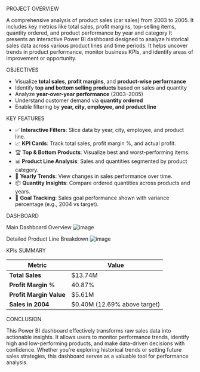 PROJECT OVERVIEW

A comprehensive analysis of product sales (car sales) from 2003 to 2005. It includes key metrics like total sales, profit margins, top-selling items, quantity ordered, and product performance by year and category
It presents an interactive Power BI dashboard designed to analyze historical sales data across various product lines and time periods. It helps uncover trends in product performance, monitor business KPIs, and identify areas of improvement or opportunity.


OBJECTIVES

- Visualize **total sales**, **profit margins**, and **product-wise performance**
- Identify **top and bottom selling products** based on sales and quantity
- Analyze **year-over-year performance** (2003–2005)
- Understand customer demand via **quantity ordered**
- Enable filtering by **year, city, employee, and product line**


KEY FEATURES

- ✅ **Interactive Filters**: Slice data by year, city, employee, and product line.
- 📈 **KPI Cards**: Track total sales, profit margin %, and actual profit.
- 🏆 **Top & Bottom Products**: Visualize best and worst-performing items.
- 📊 **Product Line Analysis**: Sales and quantities segmented by product category.
- 📅 **Yearly Trends**: View changes in sales performance over time.
- 📦 **Quantity Insights**: Compare ordered quantities across products and years.
- 🎯 **Goal Tracking**: Sales goal performance shown with variance percentage (e.g., 2004 vs target).


DASHBOARD

Main Dashboard Overview
![image](https://github.com/user-attachments/assets/d742d84b-675f-4961-b664-1abb3623d4e0)


Detailed Product Line Breakdown
![image](https://github.com/user-attachments/assets/138b1c25-d877-4830-8e89-55fc972aef60)



KPIs SUMMARY

| Metric                  | Value                        |
|------------------------ |------------------------------|
| **Total Sales**         | $13.74M                      |
| **Profit Margin %**     | 40.87%                       |
| **Profit Margin Value** | $5.61M                       |
| **Sales in 2004**       | $0.40M (12.69% above target) |


CONCLUSION

This Power BI dashboard effectively transforms raw sales data into actionable insights. It allows users to monitor performance trends, identify high and low-performing products, and make data-driven decisions with confidence. Whether you're exploring historical trends or setting future sales strategies, this dashboard serves as a valuable tool for performance analysis.

